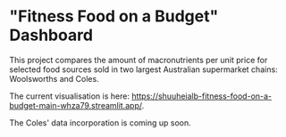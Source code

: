 # "Fitness Food on a Budget" Dashboard

This project compares the amount of macronutrients per unit price for selected food sources sold in two largest Australian supermarket chains: Woolsworths and Coles.

The current visualisation is here: https://shuuheialb-fitness-food-on-a-budget-main-whza79.streamlit.app/.

The Coles' data incorporation is coming up soon.
